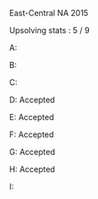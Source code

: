 East-Central NA 2015

Upsolving stats : 5 / 9

A:

B:

C:

D: Accepted

E: Accepted

F: Accepted

G: Accepted

H: Accepted

I: 
